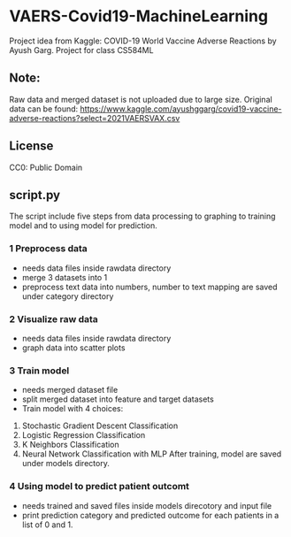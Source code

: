 # VAERS-Covid19-MachineLearning
Project idea from Kaggle: COVID-19 World Vaccine Adverse Reactions by Ayush Garg.
Project for class CS584ML

## Note:
Raw data and merged dataset is not uploaded due to large size. Original data can be found: https://www.kaggle.com/ayushggarg/covid19-vaccine-adverse-reactions?select=2021VAERSVAX.csv

## License
CC0: Public Domain

## script.py
The script include five steps from data processing to graphing to training model and to using model for prediction.
### 1 Preprocess data 
- needs data files inside rawdata directory
- merge 3 datasets into 1
- preprocess text data into numbers, number to text mapping are saved under category directory
### 2 Visualize raw data 
- needs data files inside rawdata directory
- graph data into scatter plots 
### 3 Train model 
- needs merged dataset file
- split merged dataset into feature and target datasets
- Train model with 4 choices:
1. Stochastic Gradient Descent Classification
2. Logistic Regression Classification
3. K Neighbors Classification
4. Neural Network Classification with MLP
After training, model are saved under models directory.
### 4 Using model to predict patient outcomt
- needs trained and saved files inside models direcotory and input file
- print prediction category and predicted outcome for each patients in a list of 0 and 1.
